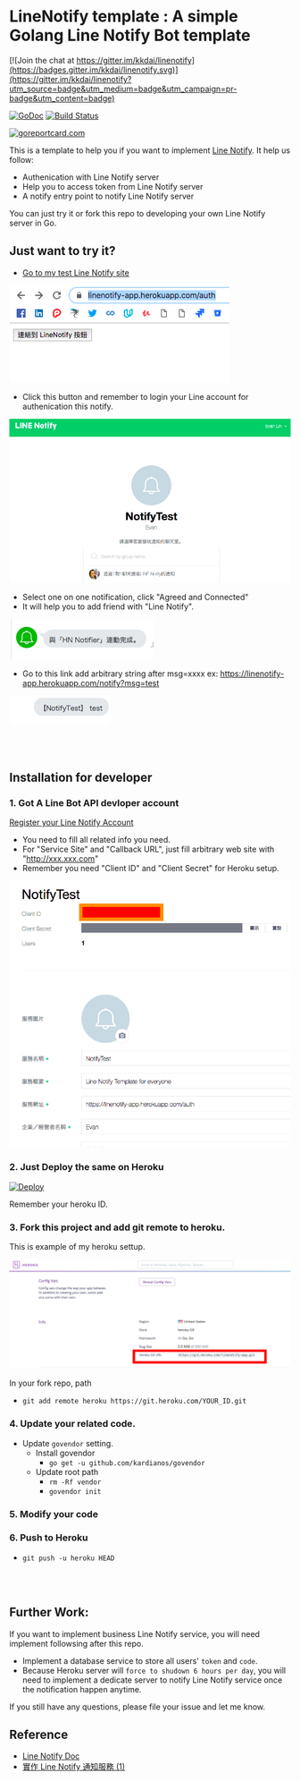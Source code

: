 LineNotify template : A simple Golang Line Notify Bot template
==============

[![Join the chat at https://gitter.im/kkdai/linenotify](https://badges.gitter.im/kkdai/linenotify.svg)](https://gitter.im/kkdai/linenotify?utm_source=badge&utm_medium=badge&utm_campaign=pr-badge&utm_content=badge)

 [![GoDoc](https://godoc.org/github.com/kkdai/linenotify.svg?status.svg)](https://godoc.org/github.com/kkdai/linenotify)  [![Build Status](https://travis-ci.org/kkdai/linenotify.svg?branch=master)](https://travis-ci.org/kkdai/linenotify.svg)

[![goreportcard.com](https://goreportcard.com/badge/github.com/kkdai/linenotify)](https://goreportcard.com/report/github.com/kkdai/linenotify)

This is a template to help you if you want to implement [Line Notify](https://notify-bot.line.me/zh_TW/). It help us follow:

- Authenication with Line Notify server
- Help you to access token from Line Notify server
- A notify entry point to notify Line Notify server

You can just try it or fork this repo to developing your own Line Notify server in Go.

## Just want to try it?

- [Go to my test Line Notify site](https://linenotify-app.herokuapp.com/auth)

![](img/notify1.png)

- Click this button and remember to login your Line account for authenication this notify.

![](img/notify2.png)

- Select one on one notification, click "Agreed and Connected"
- It will help you to add friend with "Line Notify".

![](img/notify3.png)

- Go to this link add arbitrary string after msg=xxxx ex: https://linenotify-app.herokuapp.com/notify?msg=test


![](img/notify4.png)


<br><br>

## Installation for developer

### 1. Got A Line Bot API devloper account

[Register your Line Notify Account](https://notify-bot.line.me/my/services/new)

- You need to fill all related info you need.
- For "Service Site" and "Callback URL", just fill arbitrary web site with "http://xxx.xxx.com"
- Remember you need "Client ID" and "Client Secret" for Heroku setup.

![](img/dev1.png)



### 2. Just Deploy the same on Heroku

[![Deploy](https://www.herokucdn.com/deploy/button.svg)](https://heroku.com/deploy)

Remember your heroku ID.

### 3. Fork this project and add git remote to heroku.

This is example of my heroku settup.

![](img/dev2.png)

In your fork repo, path

- `git add remote heroku https://git.heroku.com/YOUR_ID.git`

### 4. Update your related code.

- Update `govendor` setting.
    - Install govendor
        - `go get -u github.com/kardianos/govendor`
    - Update root path
        - `rm -Rf vendor`
        - `govendor init`
### 5. Modify your code

### 6. Push to Heroku

- `git push -u heroku HEAD`


<br><br>

## Further Work:

If you want to implement business Line Notify service, you will need implement followsing after this repo.

- Implement a database service to store all users' `token` and `code`.
- Because Heroku server will `force to shudown 6 hours per day`, you will need to implement a dedicate server to notify Line Notify service once the notification happen anytime.

If you still have any questions, please file your issue and let me know.

## Reference

- [Line Notify Doc](https://notify-bot.line.me/doc/en/)
- [實作 Line Notify 通知服務 (1)](https://poychang.github.io/line-notify-1-basic/)
